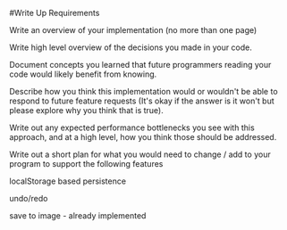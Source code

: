 

#Write Up Requirements

Write an overview of your implementation (no more than one page)

Write high level overview of the decisions you made in your code.

Document concepts you learned that future programmers reading your code would likely benefit from knowing.

Describe how you think this implementation would or wouldn't be able to respond to future feature requests (It's okay if the answer is it won't but please explore why you think that is true).

Write out any expected performance bottlenecks you see with this approach, and at a high level, how you think those should be addressed.

Write out a short plan for what you would need to change / add to your program to support the following features

localStorage based persistence

undo/redo

save to image - already implemented

